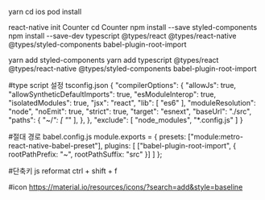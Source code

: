yarn 
cd ios 
pod install


react-native init Counter
cd Counter
npm install --save styled-components
npm install --save-dev typescript @types/react @types/react-native @types/styled-components babel-plugin-root-import

yarn add styled-components
yarn add typescript @types/react @types/react-native @types/styled-components babel-plugin-root-import

#type script 설정
tsconfig.json
    {
    "compilerOptions": {
        "allowJs": true,
        "allowSyntheticDefaultImports": true,
        "esModuleInterop": true,
        "isolatedModules": true,
        "jsx": "react",
        "lib": [
            "es6"
        ],
        "moduleResolution": "node",
        "noEmit": true,
        "strict": true,
        "target": "esnext",
        "baseUrl": "./src",
        "paths": {
            "~/*": [
                "*"
            ],
        },
    },
    "exclude": [
        "node_modules",
        "*.config.js"
    ]
}

#절대 경로 babel.config.js
module.exports = {
  presets: ["module:metro-react-native-babel-preset"],
  plugins: [
    ["babel-plugin-root-import", { rootPathPrefix: "~", rootPathSuffix: "src" }]
  ]
};


#단축키 
    js reformat ctrl + shift + f
    

#icon
    https://material.io/resources/icons/?search=add&style=baseline    